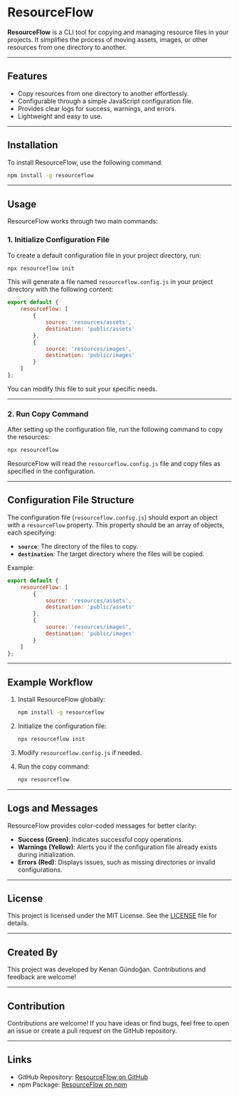 # ResourceFlow

**ResourceFlow** is a CLI tool for copying and managing resource files in your projects. It simplifies the process of moving assets, images, or other resources from one directory to another.

---

## Features

- Copy resources from one directory to another effortlessly.
- Configurable through a simple JavaScript configuration file.
- Provides clear logs for success, warnings, and errors.
- Lightweight and easy to use.

---

## Installation

To install ResourceFlow, use the following command:

```bash
npm install -g resourceflow
```

---

## Usage

ResourceFlow works through two main commands:

### 1. Initialize Configuration File

To create a default configuration file in your project directory, run:

```bash
npx resourceflow init
```

This will generate a file named `resourceflow.config.js` in your project directory with the following content:

```javascript
export default {
    resourceFlow: [
        {
            source: 'resources/assets',
            destination: 'public/assets'
        },
        {
            source: 'resources/images',
            destination: 'public/images'
        }
    ]
};
```

You can modify this file to suit your specific needs.

---

### 2. Run Copy Command

After setting up the configuration file, run the following command to copy the resources:

```bash
npx resourceflow
```

ResourceFlow will read the `resourceflow.config.js` file and copy files as specified in the configuration.

---

## Configuration File Structure

The configuration file (`resourceflow.config.js`) should export an object with a `resourceFlow` property. This property should be an array of objects, each specifying:

- **`source`**: The directory of the files to copy.
- **`destination`**: The target directory where the files will be copied.

Example:

```javascript
export default {
    resourceFlow: [
        {
            source: 'resources/assets',
            destination: 'public/assets'
        },
        {
            source: 'resources/images',
            destination: 'public/images'
        }
    ]
};
```

---

## Example Workflow

1. Install ResourceFlow globally:
   ```bash
   npm install -g resourceflow
   ```

2. Initialize the configuration file:
   ```bash
   npx resourceflow init
   ```

3. Modify `resourceflow.config.js` if needed.

4. Run the copy command:
   ```bash
   npx resourceflow
   ```

---

## Logs and Messages

ResourceFlow provides color-coded messages for better clarity:

- **Success (Green)**: Indicates successful copy operations.
- **Warnings (Yellow)**: Alerts you if the configuration file already exists during initialization.
- **Errors (Red)**: Displays issues, such as missing directories or invalid configurations.

---

## License

This project is licensed under the MIT License. See the [LICENSE](./LICENSE) file for details.

---

## Created By

This project was developed by Kenan Gündoğan. Contributions and feedback are welcome!

---

## Contribution

Contributions are welcome! If you have ideas or find bugs, feel free to open an issue or create a pull request on the GitHub repository.

---

## Links

- GitHub Repository: [ResourceFlow on GitHub](https://github.com/kenangundogan/resourceflow)
- npm Package: [ResourceFlow on npm](https://www.npmjs.com/package/resourceflow)
